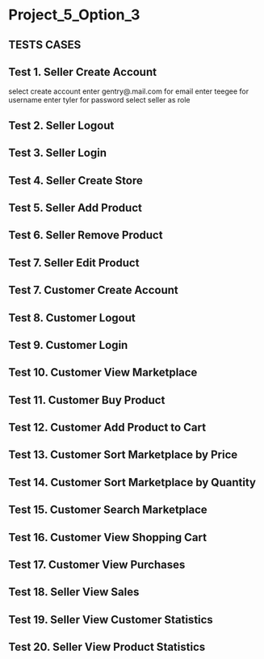 # Project_5_Option_3
TESTS CASES
-----
Test 1. Seller Create Account
-
select create account
enter gentry@.mail.com for email
enter teegee for username
enter tyler for password
select seller as role

Test 2. Seller Logout
-
Test 3. Seller Login 
-
Test 4. Seller Create Store
-
Test 5. Seller Add Product
-
Test 6. Seller Remove Product
-
Test 7. Seller Edit Product
-
Test 7. Customer Create Account
-
Test 8. Customer Logout
-
Test 9. Customer Login
-
Test 10. Customer View Marketplace
-
Test 11. Customer Buy Product
-
Test 12. Customer Add Product to Cart
-
Test 13. Customer Sort Marketplace by Price
-
Test 14. Customer Sort Marketplace by Quantity
-
Test 15. Customer Search Marketplace
-
Test 16. Customer View Shopping Cart 
-
Test 17. Customer View Purchases 
-
Test 18. Seller View Sales
-
Test 19. Seller View Customer Statistics
-
Test 20. Seller View Product Statistics
-
